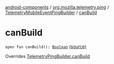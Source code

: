 [android-components](../../index.md) / [org.mozilla.telemetry.ping](../index.md) / [TelemetryMobileEventPingBuilder](index.md) / [canBuild](./can-build.md)

# canBuild

`open fun canBuild(): `[`Boolean`](https://kotlinlang.org/api/latest/jvm/stdlib/kotlin/-boolean/index.html) [(source)](https://github.com/mozilla-mobile/android-components/blob/master/components/service/telemetry/src/main/java/org/mozilla/telemetry/ping/TelemetryMobileEventPingBuilder.java#L47)

Overrides [TelemetryPingBuilder.canBuild](../-telemetry-ping-builder/can-build.md)

